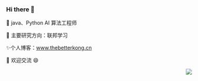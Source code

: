 ### Hi there 👋

<!--
**TheBetterKong/TheBetterKong** is a ✨ _special_ ✨ repository because its `README.md` (this file) appears on your GitHub profile.

Here are some ideas to get you started:

- 🔭 I’m currently working on ...
- 🌱 I’m currently learning ...
- 👯 I’m looking to collaborate on ...
- 🤔 I’m looking for help with ...
- 💬 Ask me about ...
- 📫 How to reach me: ...
- 😄 Pronouns: ...
- ⚡ Fun fact: ...
-->




🌱 java、Python AI 算法工程师

🔭 主要研究方向：联邦学习

✨个人博客：www.thebetterkong.cn

💬 欢迎交流 😄


<img align="right" src="https://github-readme-stats.vercel.app/api?username=TheBetterKong&show_icons=true&include_all_commits=true&hide_border=true&bg_color=-40,6A2FA8,BF2FA8&title_color=FFFFFF&text_color=F0F0F0&icon_color=DECEAB" />

